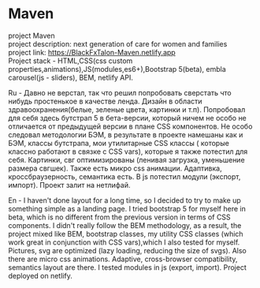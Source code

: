 # Maven

project Maven
<br>
project description: next generation of care for women and families
<br>
project link: https://BlackFxTalon-Maven.netlify.app
<br>
Project stack - HTML,CSS(css custom properties,animations),JS(modules,es6+),Bootstrap 5(beta), embla carousel(js - sliders), BEM, netlify API.

Ru - Давно не верстал, так что решил попробовать сверстать что нибудь простенькое в качестве ленда. Дизайн в области здравоохранения(белые, зеленые цвета, картинки и т.п).
Попробовал для себя здесь бутстрап 5 в бета-версии, который ничем не особо не отличается от предыдущей версии в плане CSS компонентов.
Не особо следовал методологии БЭМ, в результате в проекте намешаны как и БЭМ, классы бутстрапа, мои утилитарные CSS классы ( которые классно работают в связке с СSS vars),
которые я также потестил для себя. Картинки, свг оптимизированы (ленивая загрузка, уменьшение размера свгшек). Также есть микро css анимации. Адаптивка, кроссбраузерность, семантика есть. В js потестил модули (экспорт, импорт). Проект залит на нетлифай.

En - I haven't done layout for a long time, so I decided to try to make up something simple as a landing page.
I tried bootstrap 5 for myself here in beta, which is no different from the previous version in terms of CSS components.
I didn't really follow the BEM methodology, as a result, the project mixed like BEM, bootstrap classes, my utility CSS classes (which work great in conjunction with CSS vars),which I also tested for myself. Pictures, svg are optimized (lazy loading, reducing the size of svgs). Also there are micro css animations. Adaptive, cross-browser compatibility, semantics layout are there. I tested modules in js (export, import). Project deployed on netlify.
